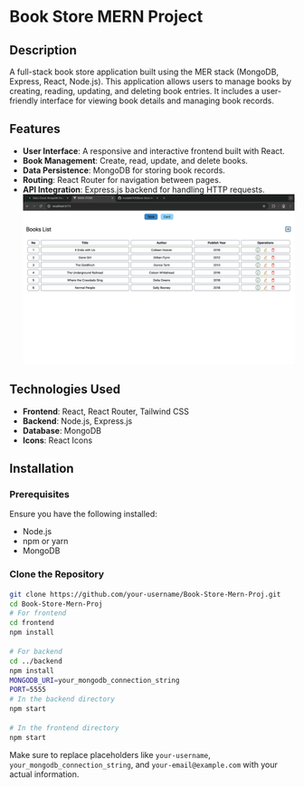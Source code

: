 # Book Store MERN Project

## Description

A full-stack book store application built using the MER stack (MongoDB, Express, React, Node.js). This application allows users to manage books by creating, reading, updating, and deleting book entries. It includes a user-friendly interface for viewing book details and managing book records.

## Features

- **User Interface**: A responsive and interactive frontend built with React.
- **Book Management**: Create, read, update, and delete books.
- **Data Persistence**: MongoDB for storing book records.
- **Routing**: React Router for navigation between pages.
- **API Integration**: Express.js backend for handling HTTP requests.
![Book Store MERN Project](https://github.com/mudabbir525/Book-Store-Mern-Proj/blob/main/book-store-mern.png)

## Technologies Used

- **Frontend**: React, React Router, Tailwind CSS
- **Backend**: Node.js, Express.js
- **Database**: MongoDB
- **Icons**: React Icons

## Installation

### Prerequisites

Ensure you have the following installed:
- Node.js
- npm or yarn
- MongoDB

### Clone the Repository

```bash
git clone https://github.com/your-username/Book-Store-Mern-Proj.git
cd Book-Store-Mern-Proj
# For frontend
cd frontend
npm install

# For backend
cd ../backend
npm install
MONGODB_URI=your_mongodb_connection_string
PORT=5555
# In the backend directory
npm start

# In the frontend directory
npm start
```
Make sure to replace placeholders like `your-username`, `your_mongodb_connection_string`, and `your-email@example.com` with your actual information.
